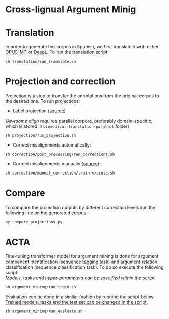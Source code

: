  # Cross-lignual Argument Minig

 <!-- This folder consists of data generation and argument mining components. 
 In order to generate data from the source to target language we should translate the text and project the labels.  -->
 
 # Translation
 In order to generate the corpus in Spanish, we first translate it with either [OPUS-MT](https://github.com/Helsinki-NLP/Opus-MT) or [DeepL](https://www.deepl.com/). To run the translation script:

```
sh translation/run_translate.sh
```

# Projection and correction

Projection is a step to transfer the annotations from the original corpus to the desired one. To run projections:

- Label projection ([source](https://github.com/ikergarcia1996/Easy-Label-Projection))

(<i>Awesome align</i> requires parallel corpora, preferably domain-specific, which is stored in `biomedical-translation-parallel` folder)

```
sh projection/run_projection.sh
```

- Correct misalignments automatically: 

```
sh correction/post_processing/run_corrections.sh
```

- Correct misalignments manually ([source](https://github.com/ikergarcia1996/Annotation-Projection-App)):
```
sh correction/manual_correction/train-execute.sh
```

# Compare

To compare the projection outputs by different correction levels run the following line on the generated corpus:

```
py compare_projections.py
```

# ACTA

Fine-tuning transformer model for argument mining is done for argument component identification (sequence tagging task) and argument relation classification (sequence classification task). To do so execute the following script: <br>
<i>Models, tasks and hyper-parameters can be specified within the script.</i>
```
sh argument_mining/run_train.sh
```

Evaluation can be done in a similar fashion by running the script below. <br>
<u>Trained models, tasks and the test set can be changed in the script.</u>
```
sh argument_mining/run_evaluate.sh
```
